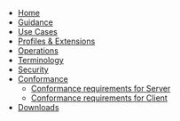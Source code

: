 
<ul class="nav navbar-nav">
  <li>
    <a href="index.html">Home</a>
  </li>
  <li>
    <a href="guidance.html">Guidance</a>
  </li>

  <li>
    <a href="usecases.html">Use Cases</a>
  </li>

  <li>
    <a href="profiles.html">Profiles &amp; Extensions</a>
  </li>
  <li>
    <a href="operations.html">Operations</a>
  </li>

  <!-- Uncomment when search parameters and operations are defined
  <li>
    <a href="searchparameters.html">Search Params &amp; Operations</a>
  </li>
  -->

  <li>
    <a href="terminology.html">Terminology</a>
  </li>
  <li>
    <a href="security.html">Security</a>
  </li>
  <li class="dropdown">
    <a href="#" data-toggle="dropdown" class="dropdown-toggle">Conformance<b class="caret">
      </b>
    </a>
    <ul class="dropdown-menu">
      <li>
        <a href="CapabilityStatement-server.html">Conformance requirements for Server</a>
      </li>
      <li>
        <a href="CapabilityStatement-client.html">Conformance requirements for Client</a>
      </li>
    </ul>
  </li>
  <li>
    <a href="downloads.html">Downloads</a>
  </li>
</ul>
